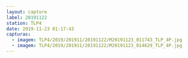 ```yaml
---
layout: capture
label: 20191122
station: TLP4
date: 2019-11-23 01:17:43
capturas:
  - imagem: TLP4/2019/201911/20191122/M20191123_011743_TLP_4P.jpg
  - imagem: TLP4/2019/201911/20191122/M20191123_014629_TLP_4P.jpg
---
```

